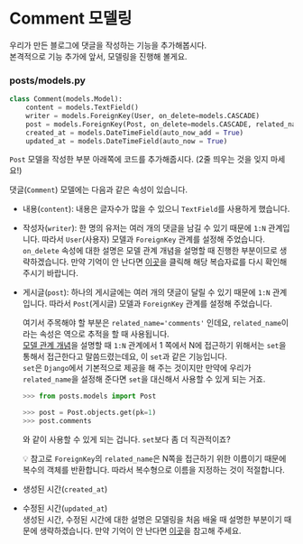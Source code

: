 # Comment 모델링  
우리가 만든 블로그에 댓글을 작성하는 기능을 추가해봅시다.  
본격적으로 기능 추가에 앞서, 모델링을 진행해 볼게요.  

### posts/models.py  
```python
class Comment(models.Model):
    content = models.TextField()
    writer = models.ForeignKey(User, on_delete=models.CASCADE)
    post = models.ForeignKey(Post, on_delete=models.CASCADE, related_name='comments')
    created_at = models.DateTimeField(auto_now_add = True)
    updated_at = models.DateTimeField(auto_now = True)
```
`Post` 모델을 작성한 부분 아래쪽에 코드를 추가해줍시다. (2줄 띄우는 것을 잊지 마세요!)  

댓글(`Comment`) 모델에는 다음과 같은 속성이 있습니다.  
- 내용(`content`): 내용은 글자수가 많을 수 있으니 `TextField`를 사용하게 했습니다.  
- 작성자(`writer`): 한 명의 유저는 여러 개의 댓글을 남길 수 있기 때문에 `1:N` 관계입니다. 따라서 `User`(사용자) 모델과 `ForeignKey` 관계를 설정해 주었습니다.  
`on_delete` 속성에 대한 설명은 모델 관계 개념을 설명할 때 진행한 부분이므로 생략하겠습니다. 만약 기억이 안 난다면 [이곳](https://github.com/JuYeong0413/2020-dongguk-likelion/blob/master/summer-semester/week-04/01-model-relations.md)을 클릭해 해당 복습자료를 다시 확인해 주시기 바랍니다.  
- 게시글(`post`): 하나의 게시글에는 여러 개의 댓글이 달릴 수 있기 때문에 `1:N` 관계입니다. 따라서 `Post`(게시글) 모델과 `ForeignKey` 관계를 설정해 주었습니다.  

  여기서 주목해야 할 부분은 `related_name='comments'` 인데요, `related_name`이라는 속성은 역으로 추적을 할 때 사용됩니다.  
[모델 관계 개념](https://github.com/JuYeong0413/2020-dongguk-likelion/blob/master/summer-semester/week-04/01-model-relations.md)을 설명할 때 `1:N` 관계에서 1 쪽에서 N에 접근하기 위해서는 `set`을 통해서 접근한다고 말씀드렸는데요, 이 `set`과 같은 기능입니다.  
`set`은 `Django`에서 기본적으로 제공을 해 주는 것이지만 만약에 우리가 `related_name`을 설정해 준다면 `set`을 대신해서 사용할 수 있게 되는 거죠.  
  ```python
  >>> from posts.models import Post

  >>> post = Post.objects.get(pk=1)
  >>> post.comments
  ```
  와 같이 사용할 수 있게 되는 겁니다. `set`보다 좀 더 직관적이죠?  

  :bulb: 참고로 `ForeignKey`의 `related_name`은 N쪽을 접근하기 위한 이름이기 때문에 복수의 객체를 반환합니다. 따라서 복수형으로 이름을 지정하는 것이 적절합니다.  
- 생성된 시간(`created_at`)  
- 수정된 시간(`updated_at`)  
생성된 시간, 수정된 시간에 대한 설명은 모델링을 처음 배울 때 설명한 부분이기 때문에 생략하겠습니다. 만약 기억이 안 난다면 [이곳](https://github.com/JuYeong0413/2020-dongguk-likelion/blob/master/1st-semester/week-05/01-modeling.md)을 참고해 주세요.  
